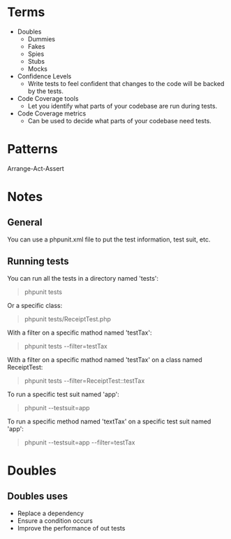 
 # Terms

 * Doubles
   * Dummies
   * Fakes
   * Spies
   * Stubs
   * Mocks
 * Confidence Levels
   * Write tests to feel confident that changes to the code will be backed by the tests.
 * Code Coverage tools
   * Let you identify what parts of your codebase are run during tests.
 * Code Coverage metrics
   * Can be used to decide what parts of your codebase need tests.


# Patterns

Arrange-Act-Assert


# Notes

## General

You can use a phpunit.xml file to put the test information, test suit, etc.

## Running tests

You can run all the tests in a directory named 'tests':

> phpunit tests

Or a specific class:

> phpunit tests/ReceiptTest.php

With a filter on a specific mathod named 'testTax':

> phpunit tests --filter=testTax

With a filter on a specific mathod named 'testTax' on a class named ReceiptTest:

> phpunit tests --filter=ReceiptTest::testTax

To run a specific test suit named 'app':

> phpunit --testsuit=app

To run a specific method named 'textTax' on a specific test suit named 'app':

> phpunit --testsuit=app --filter=testTax


# Doubles

## Doubles uses

* Replace a dependency
* Ensure a condition occurs
* Improve the performance of out tests

